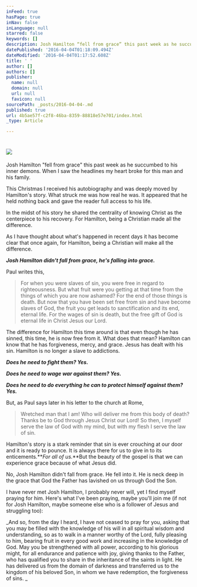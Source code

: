 ```yaml
---
inFeed: true
hasPage: true
inNav: false
inLanguage: null
starred: false
keywords: []
description: Josh Hamilton “fell from grace” this past week as he succumbed to his inner demons. When I saw the headlines my heart broke for this man and his family.
datePublished: '2016-04-04T01:18:09.494Z'
dateModified: '2016-04-04T01:17:52.608Z'
title: ' '
author: []
authors: []
publisher:
  name: null
  domain: null
  url: null
  favicon: null
sourcePath: _posts/2016-04-04-.md
published: true
url: 4b5ae57f-c2f8-46ba-8359-88818e57e701/index.html
_type: Article

---
```

# ![](https://the-grid-user-content.s3-us-west-2.amazonaws.com/82defacb-e8bb-4dab-bfba-2da662af4969.jpg)

Josh Hamilton "fell from grace" this past week as he succumbed to his inner demons. When I saw the headlines my heart broke for this man and his family.

This Christmas I received his autobiography and was deeply moved by Hamilton's story. What struck me was how real he was. It appeared that he held nothing back and gave the reader full access to his life.

In the midst of his story he shared the centrality of knowing Christ as the centerpiece to his recovery. For Hamilton, being a Christian made all the difference.

As I have thought about what's happened in recent days it has become clear that once again, for Hamilton, being a Christian will make all the difference.

_**Josh Hamilton didn't fall from grace, he's falling into grace.**_

Paul writes this,

> For when you were slaves of sin, you were free in regard to righteousness. But what fruit were you getting at that time from the things of which you are now ashamed? For the end of those things is death. But now that you have been set free from sin and have become slaves of God, the fruit you get leads to sanctification and its end, eternal life. For the wages of sin is death, but the free gift of God is eternal life in Christ Jesus our Lord.

The difference for Hamilton this time around is that even though he has sinned, this time, he is now free from it. What does that mean? Hamilton can know that he has forgiveness, mercy, and grace. Jesus has dealt with his sin. Hamilton is no longer a slave to addictions.

**_Does he need to fight them? Yes._**

**_Does he need to wage war against them? Yes._**

**_Does he need to do everything he can to protect himself against them? Yes._**

But, as Paul says later in his letter to the church at Rome,

> Wretched man that I am! Who will deliver me from this body of death? Thanks be to God through Jesus Christ our Lord! So then, I myself serve the law of God with my mind, but with my flesh I serve the law of sin.

Hamilton's story is a stark reminder that sin is ever crouching at our door and it is ready to pounce. It is always there for us to give in to its enticements.**_For all of us._**But the beauty of the gospel is that we can experience grace because of what Jesus did.

No, Josh Hamilton didn't fall from grace. He fell into it. He is neck deep in the grace that God the Father has lavished on us through God the Son.

I have never met Josh Hamilton, I probably never will, yet I find myself praying for him. Here's what I've been praying, maybe you'll join me (if not for Josh Hamilton, maybe someone else who is a follower of Jesus and struggling too):

_And so, from the day I heard, I have not ceased to pray for you, asking that you may be filled with the knowledge of his will in all spiritual wisdom and understanding, so as to walk in a manner worthy of the Lord, fully pleasing to him, bearing fruit in every good work and increasing in the knowledge of God. May you be strengthened with all power, according to his glorious might, for all endurance and patience with joy, giving thanks to the Father, who has qualified you to share in the inheritance of the saints in light. He has delivered us from the domain of darkness and transferred us to the kingdom of his beloved Son, in whom we have redemption, the forgiveness of sins. _